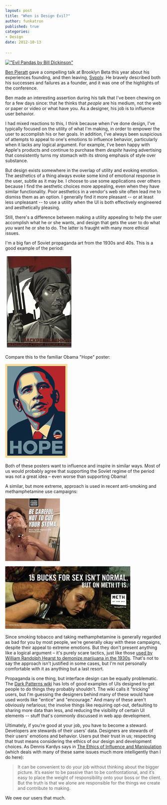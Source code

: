```yaml
---
layout: post
title: "When is Design Evil?"
author: funkatron
published: true
categories:
- Design
date: 2012-10-13

---
```


[!["Evil Pandas by Bill Dickinson"](http://farm8.staticflickr.com/7067/6902110466_22cdd93c8a_z.jpg)](http://www.flickr.com/photos/skynoir/6902110466/)

[Ben Pieratt](http://pieratt.com/) gave a compelling talk at Brooklyn Beta this year about his experiences founding, and then leaving, [Svpply](http://svpply.com/). He bravely described both his successes and failures as a founder, and it was one of the highlights of the conference.

Ben made an interesting assertion during his talk that I've been chewing on for a few days since: that he thinks that *people* are his medium, not the web or paper or video or what have you. As a designer, his job is to influence user behavior.

I had mixed reactions to this, I think because when I've done design, I've typically focused on the utility of what I'm making, in order to empower the user to accomplish his or her goals. In addition, I've always been suspicious of attempts to appeal to one's emotions to influence behavior, particularly when it lacks any logical argument. For example, I've been happy with Apple's products and continue to purchase them *despite* having advertising that consistently turns my stomach with its strong emphasis of style over substance.

But design exists somewhere in the overlap of utility and evoking emotion. The aesthetics of a thing always evoke some kind of emotional response in the user, subtle as it may be. I choose to use some applications over others because I find the aesthetic choices more appealing, even when they have similar functionality. Poor aesthetics in a vendor's web site often lead me to dismiss them as an option. I generally find it more pleasant -- or at least less unpleasant -- to use a utility when the UI is both effectively engineered and aesthetically pleasing.

Still, there's a difference between making a utility appealing to help the user accomplish what he or she wants, and design that gets the user to do what *you* want he or she to do. The latter is fraught with many more ethical issues.

I'm a big fan of Soviet propaganda art from the 1930s and 40s. This is a good example of the period:

[!["Liberated woman – build up socialism!"](../media/th_liberatedwoman.jpg)](../media/liberatedwoman.jpg)

Compare this to the familiar Obama "Hope" poster:

[!["Hope"](../media/th_obama-hope-sheppard-feirey1.png)](../media/obama-hope-sheppard-feirey1.jpg)

Both of these posters want to influence and inspire in similar ways. Most of us would probably agree that supporting the Soviet regime of the period was not a great idea – even worse than supporting Obama!

A similar, but more extreme, approach is used in recent anti-smoking and methamphetamine use campaigns:

[!["Be Careful Not To Cut Your Stoma"](../media/th_CDC-Anti-Smoking-Campaign_2.png)](../media/CDC-Anti-Smoking-Campaign_2.png)

[!["But On Meth It Is"](../media/th_2029.jpg)](../media/2029.jpeg)

Since smoking tobacco and taking methamphetamine is generally regarded as bad for you by most people, we're generally okay with these campaigns, despite their appeal to extreme emotions. But they don't present anything like a logical argument – it's purely scare tactics, just like those [used by William Randolph Hearst to demonize marijuana in the 1930s](http://en.wikipedia.org/wiki/Legal_history_of_cannabis_in_the_United_States#Marijuana_Tax_Act_.281937.29). That's not to say the approach isn't justified in some cases, but I'm not personally comfortable with it as anything but a last resort.

Propaganda is one thing, but interface design can be equally problematic. The [Dark Patterns wiki](http://wiki.darkpatterns.org) has lots of good examples of UIs designed to get people to do things they probably shouldn't. The wiki calls it "tricking" users, but I'm guessing the designers behind many of these would have used words like "entice" and "encourage." And many of these aren't obviously nefarious; the involve things like requiring opt-out, defaulting to sharing more data than less, and reducing the visibility of certain UI elements -- stuff that's commonly discussed in web app development.

Ultimately, if you're good at your job, you have to become a steward. Developers are stewards of their users' data. Designers are stewards of their users' emotions and behavior. Users put their trust in us; respecting that trust means considering the ethics of our design and development choices. As Dennis Kardys says in [The Ethics of Influence and Manipulation](http://www.robotregime.com/index.php/articles/view/influence/) (which deals with many of these same issues much more intelligently than I do here):

> It can be convenient to do your job without thinking about the bigger picture. It’s easier to be passive than to be confrontational, and it’s easy to place the weight of responsibility onto your boss or the client. But the truth is that we alone are responsible for the things we create and contribute to making.

We owe our users that much.